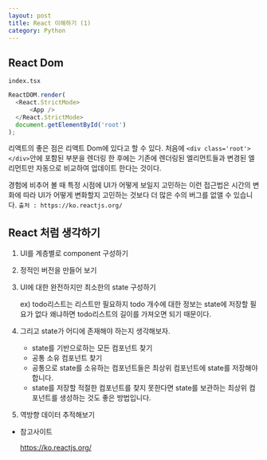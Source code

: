 ```yaml
---
layout: post
title: React 이해하기 (1)
category: Python
---
```

## React Dom

`index.tsx`

```typescript
ReactDOM.render(
  <React.StrictMode>
      <App />
  </React.StrictMode>
  document.getElementById('root')
);
```

리액트의 좋은 점은 리액트 Dom에 있다고 할 수 있다. 처음에 `<div class='root'></div>`안에 포함된 부분을 렌더링 한 후에는 기존에 렌더링된 엘리먼트들과 변경된 엘리먼트만 자동으로 비교하여 업데이트 한다는 것이다.

경험에 비추어 볼 때 특정 시점에 UI가 어떻게 보일지 고민하는 이런 접근법은 시간의 변화에 따라 UI가 어떻게 변화할지 고민하는 것보다 더 많은 수의 버그를 없앨 수 있습니다. `출처 : https://ko.reactjs.org/`

## React 처럼 생각하기

1. UI를 계층별로 component 구성하기

2. 정적인 버전을 만들어 보기

3. UI에 대한 완전하지만 최소한의 state 구성하기

   ex) todo리스트는 리스트만 필요하지 todo 개수에 대한 정보는 state에 저장할 필요가 없다 왜냐하면 todo리스트의 길이를 가져오면 되기 때문이다.

4. 그리고 state가 어디에 존재해야 하는지 생각해보자.

   - state를 기반으로하는 모든 컴포넌트 찾기
   - 공통 소유 컴포넌트 찾기
   - 공통으로 state를 소유하는 컴포넌트들은 최상위 컴포넌트에 state를 저장해야 합니다.
   - state를 저장할 적절한 컴포넌트를 찾지 못한다면 state를 보관하는 최상위 컴포넌트를 생성하는 것도 좋은 방법입니다.

5. 역방향 데이터 추적해보기

- 참고사이트

  https://ko.reactjs.org/